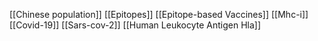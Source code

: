 [[Chinese population]]
[[Epitopes]]
[[Epitope-based Vaccines]]
[[Mhc-i]]
[[Covid-19]]
[[Sars-cov-2]]
[[Human Leukocyte Antigen Hla]]
